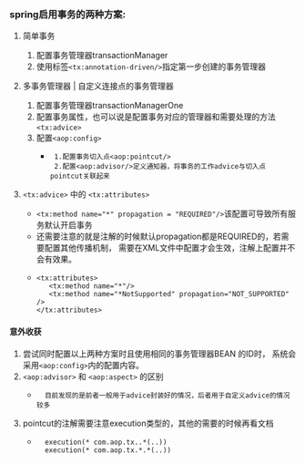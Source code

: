 ### spring启用事务的两种方案:
1. 简单事务   
   1. 配置事务管理器transactionManager
   2. 使用标签`<tx:annotation-driven/>`指定第一步创建的事务管理器
   
2. 多事务管理器 | 自定义连接点的事务管理器
   1. 配置事务管理器transactionManagerOne
   2. 配置事务属性，也可以说是配置事务对应的管理器和需要处理的方法`<tx:advice>`
   3. 配置`<aop:config>`
       *      1.配置事务切入点<aop:pointcut/>  
              2.配置<aop:advisor/>定义通知器，将事务的工作advice与切入点pointcut关联起来
          
3. `<tx:advice>` 中的 `<tx:attributes>`
    * `<tx:method name="*" propagation = "REQUIRED"/>`该配置可导致所有服务默认开启事务
    * 还需要注意的就是注解的时候默认propagation都是REQUIRED的，若需要配置其他传播机制，
    需要在XML文件中配置才会生效，注解上配置并不会有效果。
    *     <tx:attributes>
             <tx:method name="*"/>
             <tx:method name="*NotSupported" propagation="NOT_SUPPORTED" />
          </tx:attributes>

#### 意外收获
1. 尝试同时配置以上两种方案时且使用相同的事务管理器BEAN 的ID时，
系统会采用`<aop:config>`内的配置内容。
2. `<aop:advisor>` 和 `<aop:aspect>` 的区别
    *       目前发现的是前者一般用于advice封装好的情况，后者用于自定义advice的情况较多
    
3. pointcut的注解需要注意execution类型的，其他的需要的时候再看文档
    *       execution(* com.aop.tx..*(..))
            execution(* com.aop.tx.*.*(..))